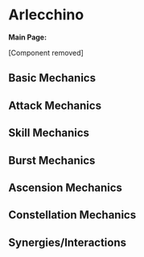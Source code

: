 # Arlecchino

**Main Page:**

[Component removed]

## Basic Mechanics

## Attack Mechanics

## Skill Mechanics

## Burst Mechanics

## Ascension Mechanics

## Constellation Mechanics

## Synergies/Interactions